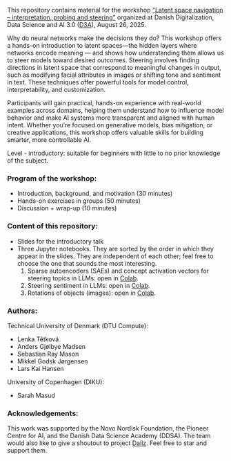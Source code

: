 This repository contains material for the workshop ["Latent space navigation – interpretation, probing and steering"](https://d3aconference.dk/latent-space-navigation-interpretation-probing-and-steering/) organized at Danish Digitalization, Data Science and AI 3.0 ([D3A](https://d3aconference.dk/)), August 26, 2025.

Why do neural networks make the decisions they do? This workshop offers a hands-on introduction to latent spaces—the hidden layers where networks encode meaning — and shows how understanding them allows us to steer models toward desired outcomes. Steering involves finding directions in latent space that correspond to meaningful changes in output, such as modifying facial attributes in images or shifting tone and sentiment in text. These techniques offer powerful tools for model control, interpretability, and customization. 

Participants will gain practical, hands-on experience with real-world examples across domains, helping them understand how to influence model behavior and make AI systems more transparent and aligned with human intent. Whether you’re focused on generative models, bias mitigation, or creative applications, this workshop offers valuable skills for building smarter, more controllable AI.

Level - introductory: suitable for beginners with little to no prior knowledge of the subject.
### Program of the workshop:
- Introduction, background, and motivation (30 minutes)
- Hands-on exercises in groups (50 minutes)
- Discussion + wrap-up (10 minutes)

### Content of this repository:
- Slides for the introductory talk
- Three Jupyter notebooks. They are sorted by the order in which they appear in the slides. They are independent of each other; feel free to choose the one that sounds the most interesting.
    1. Sparse autoencoders (SAEs) and concept activation vectors for steering topics in LLMs: open in [Colab](https://colab.research.google.com/github/LenkaTetkova/Latent-space-navigation/blob/main/d3a_sae_notebook.ipynb).
    2. Steering sentiment in LLMs: open in [Colab](https://colab.research.google.com/github/LenkaTetkova/Latent-space-navigation/blob/main/steer_sentiment.ipynb).
    3. Rotations of objects (images): open in [Colab](https://colab.research.google.com/github/LenkaTetkova/Latent-space-navigation/blob/main/coil_and_clip_space.ipynb).


### Authors:
Technical University of Denmark (DTU Compute):
- Lenka Tětková
- Anders Gjølbye Madsen
- Sebastian Ray Mason
- Mikkel Godsk Jørgensen
- Lars Kai Hansen

University of Copenhagen (DIKU):
- Sarah Masud


### Acknowledgements:

This work was supported by the Novo Nordisk Foundation, the Pioneer Centre for AI, and the Danish Data Science Academy (DDSA).
The team would also like to give a shoutout to project [Dailz](https://github.com/cardiffnlp/dialz). Feel free to star and support them.
